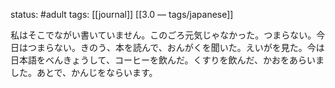 status: #adult 
tags: [[journal]] [[3.0 — tags/japanese]]

私はそこでながい書いていません。このごろ元気じゃなかった。つまらない。今日はつまらない。きのう、本を読んで、おんがくを聞いた。えいがを見た。今は日本語をべんきょうして、コーヒーを飲んだ。くすりを飲んだ、かおをあらいました。あとで、かんじをならいます。